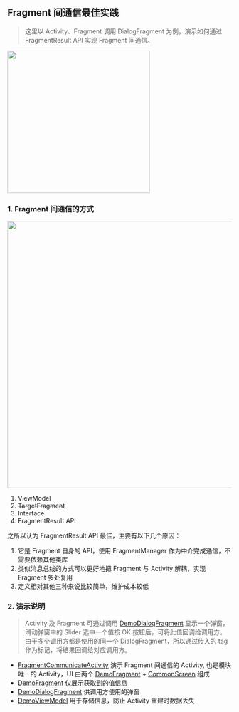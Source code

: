 ## Fragment 间通信最佳实践

> 这里以 Activity、Fragment 调用 DialogFragment 为例，演示如何通过 FragmentResult API 实现 Fragment 间通信。

<img src="https://github.com/oOJohn6Oo/AndroidSample/assets/24718357/ba0b5194-cf6a-4e34-892b-489046fd6fcf" width="320" />

### 1. Fragment 间通信的方式

<img src="https://miro.medium.com/v2/resize:fit:2000/format:webp/1*MX8AYVjiroArN6AouD-afg.png" width="600" />

1. ViewModel
2. ~~TargetFragment~~
3. Interface
4. FragmentResult API

之所以认为 FragmentResult API 最佳，主要有以下几个原因：
1. 它是 Fragment 自身的 API，使用 FragmentManager 作为中介完成通信，不需要依赖其他类库
2. 类似消息总线的方式可以更好地把 Fragment 与 Activity 解耦，实现 Fragment 多处复用
3. 定义相对其他三种来说比较简单，维护成本较低

### 2. 演示说明

> Activity 及 Fragment 可通过调用 [DemoDialogFragment] 显示一个弹窗，滑动弹窗中的 Slider 选中一个值按 OK 按钮后，可将此值回调给调用方。</br>
> 由于多个调用方都是使用的同一个 DialogFragment，所以通过传入的 tag 作为标记，将结果回调给对应调用方。

* [FragmentCommunicateActivity] 演示 Fragment 间通信的 Activity, 也是模块唯一的 Activity，UI 由两个 [DemoFragment] + [CommonScreen] 组成
* [DemoFragment] 仅展示获取到的值信息
* [DemoDialogFragment] 供调用方使用的弹窗
* [DemoViewModel] 用于存储信息，防止 Activity 重建时数据丢失



[FragmentCommunicateActivity]: ./src/main/kotlin/io/john6/sample/fragmentcommunicate/FragmentCommunicateActivity.kt
[DemoFragment]: ./src/main/kotlin/io/john6/sample/fragmentcommunicate/DemoFragment.kt
[DemoDialogFragment]: ./src/main/kotlin/io/john6/sample/fragmentcommunicate/DemoDialogFragment.kt
[DemoViewModel]: ./src/main/kotlin/io/john6/sample/fragmentcommunicate/DemoViewModel.kt
[CommonScreen]: ./src/main/kotlin/io/john6/sample/fragmentcommunicate/CommonScreen.kt
[Home Page]: https://github.com/oOJohn6Oo/AndroidSample/releases/download/v0.1/fc_main_screen.webp
